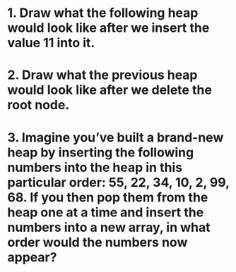 # 1. Draw what the following heap would look like after we insert the value 11 into it.

# 2. Draw what the previous heap would look like after we delete the root node.

# 3. Imagine you’ve built a brand-new heap by inserting the following numbers into the heap in this particular order: 55, 22, 34, 10, 2, 99, 68. If you then pop them from the heap one at a time and insert the numbers into a new array, in what order would the numbers now appear?
